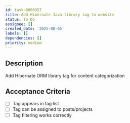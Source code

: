 ```yaml
---
id: task-0000357
title: Add Hibernate Java library tag to website
status: To Do
assignee: []
created_date: '2025-08-05'
labels: []
dependencies: []
priority: medium
---
```


## Description

Add Hibernate ORM library tag for content categorization

## Acceptance Criteria

- [ ] Tag appears in tag list
- [ ] Tag can be assigned to posts/projects
- [ ] Tag filtering works correctly
